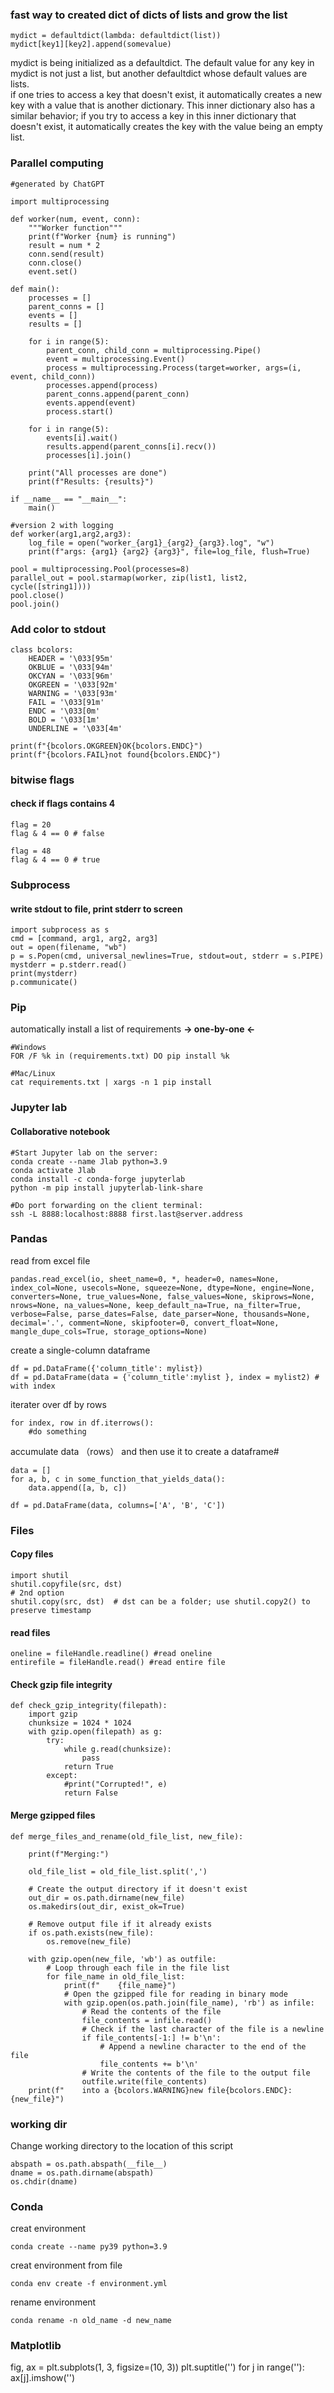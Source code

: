 ### fast way to created dict of dicts of lists and grow the list
```
mydict = defaultdict(lambda: defaultdict(list))
mydict[key1][key2].append(somevalue)
```
mydict is being initialized as a defaultdict. The default value for any key in mydict is not just a list, but another defaultdict whose default values are lists.  
if one tries to access a key that doesn't exist, it automatically creates a new key with a value that is another dictionary. This inner dictionary also has a similar behavior; if you try to access a key in this inner dictionary that doesn't exist, it automatically creates the key with the value being an empty list.  

### Parallel computing
```
#generated by ChatGPT

import multiprocessing

def worker(num, event, conn):
    """Worker function"""
    print(f"Worker {num} is running")
    result = num * 2
    conn.send(result)
    conn.close()
    event.set()

def main():
    processes = []
    parent_conns = []
    events = []
    results = []

    for i in range(5):
        parent_conn, child_conn = multiprocessing.Pipe()
        event = multiprocessing.Event()
        process = multiprocessing.Process(target=worker, args=(i, event, child_conn))
        processes.append(process)
        parent_conns.append(parent_conn)
        events.append(event)
        process.start()

    for i in range(5):
        events[i].wait()
        results.append(parent_conns[i].recv())
        processes[i].join()

    print("All processes are done")
    print(f"Results: {results}")

if __name__ == "__main__":
    main()
```
```
#version 2 with logging
def worker(arg1,arg2,arg3):
    log_file = open("worker_{arg1}_{arg2}_{arg3}.log", "w")
    print(f"args: {arg1} {arg2} {arg3}", file=log_file, flush=True)

pool = multiprocessing.Pool(processes=8)
parallel_out = pool.starmap(worker, zip(list1, list2, cycle([string1])))
pool.close()
pool.join()
```

### Add color to stdout
```
class bcolors:
    HEADER = '\033[95m'
    OKBLUE = '\033[94m'
    OKCYAN = '\033[96m'
    OKGREEN = '\033[92m'
    WARNING = '\033[93m'
    FAIL = '\033[91m'
    ENDC = '\033[0m'
    BOLD = '\033[1m'
    UNDERLINE = '\033[4m'

print(f"{bcolors.OKGREEN}OK{bcolors.ENDC}")
print(f"{bcolors.FAIL}not found{bcolors.ENDC}")
```
### bitwise flags
#### check if flags contains 4
```
flag = 20
flag & 4 == 0 # false

flag = 48
flag & 4 == 0 # true
```
### Subprocess
#### write stdout to file, print stderr to screen
```
import subprocess as s
cmd = [command, arg1, arg2, arg3]
out = open(filename, "wb")
p = s.Popen(cmd, universal_newlines=True, stdout=out, stderr = s.PIPE)
mystderr = p.stderr.read()
print(mystderr)
p.communicate()
```


### Pip
automatically install a list of requirements **-> one-by-one <-**
```
#Windows
FOR /F %k in (requirements.txt) DO pip install %k
```
```
#Mac/Linux
cat requirements.txt | xargs -n 1 pip install
```


### Jupyter lab
#### Collaborative notebook
```
#Start Jupyter lab on the server:
conda create --name Jlab python=3.9
conda activate Jlab
conda install -c conda-forge jupyterlab
python -m pip install jupyterlab-link-share

#Do port forwarding on the client terminal:
ssh -L 8888:localhost:8888 first.last@server.address
```
### Pandas
read from excel file
```
pandas.read_excel(io, sheet_name=0, *, header=0, names=None, index_col=None, usecols=None, squeeze=None, dtype=None, engine=None, converters=None, true_values=None, false_values=None, skiprows=None, nrows=None, na_values=None, keep_default_na=True, na_filter=True, verbose=False, parse_dates=False, date_parser=None, thousands=None, decimal='.', comment=None, skipfooter=0, convert_float=None, mangle_dupe_cols=True, storage_options=None)
```
create a single-column dataframe
```
df = pd.DataFrame({'column_title': mylist})
df = pd.DataFrame(data = {'column_title':mylist }, index = mylist2) # with index
```
iterater over df by rows
```
for index, row in df.iterrows():
    #do something
```
accumulate data （rows） and then use it to create a dataframe#
```
data = []
for a, b, c in some_function_that_yields_data():
    data.append([a, b, c])

df = pd.DataFrame(data, columns=['A', 'B', 'C'])
```
### Files
#### Copy files
```
import shutil
shutil.copyfile(src, dst)
# 2nd option
shutil.copy(src, dst)  # dst can be a folder; use shutil.copy2() to preserve timestamp
```
#### read files
```
oneline = fileHandle.readline() #read oneline
entirefile = fileHandle.read() #read entire file
```
#### Check gzip file integrity
```
def check_gzip_integrity(filepath):
    import gzip
    chunksize = 1024 * 1024
    with gzip.open(filepath) as g:
        try:
            while g.read(chunksize):
                pass
            return True
        except:
            #print("Corrupted!", e)
            return False
```
#### Merge gzipped files
```
def merge_files_and_rename(old_file_list, new_file):

    print(f"Merging:")

    old_file_list = old_file_list.split(',')

    # Create the output directory if it doesn't exist
    out_dir = os.path.dirname(new_file)
    os.makedirs(out_dir, exist_ok=True)

    # Remove output file if it already exists
    if os.path.exists(new_file):
        os.remove(new_file)

    with gzip.open(new_file, 'wb') as outfile:
        # Loop through each file in the file list
        for file_name in old_file_list:
            print(f"    {file_name}")
            # Open the gzipped file for reading in binary mode
            with gzip.open(os.path.join(file_name), 'rb') as infile:
                # Read the contents of the file
                file_contents = infile.read()
                # Check if the last character of the file is a newline
                if file_contents[-1:] != b'\n':
                    # Append a newline character to the end of the file
                    file_contents += b'\n'
                # Write the contents of the file to the output file
                outfile.write(file_contents)
    print(f"    into a {bcolors.WARNING}new file{bcolors.ENDC}: {new_file}")
```

### working dir
Change working directory to the location of this script
```
abspath = os.path.abspath(__file__)
dname = os.path.dirname(abspath)
os.chdir(dname)
```

### Conda
creat environment
```
conda create --name py39 python=3.9
```
creat environment from file
```
conda env create -f environment.yml
```
rename environment
```
conda rename -n old_name -d new_name
```
### Matplotlib
fig, ax = plt.subplots(1, 3, figsize=(10, 3))
plt.suptitle('')
for j in range(''):
    ax[j].imshow('')
